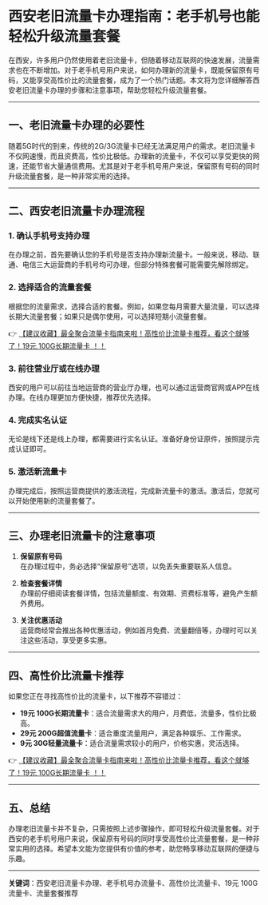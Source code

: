 # 西安老旧流量卡办理指南：老手机号也能轻松升级流量套餐

在西安，许多用户仍然使用着老旧流量卡，但随着移动互联网的快速发展，流量需求也在不断增加。对于老手机号用户来说，如何办理新的流量卡，既能保留原有号码，又能享受高性价比的流量套餐，成为了一个热门话题。本文将为您详细解答西安老旧流量卡办理的步骤和注意事项，帮助您轻松升级流量套餐。

---

## 一、老旧流量卡办理的必要性

随着5G时代的到来，传统的2G/3G流量卡已经无法满足用户的需求。老旧流量卡不仅网速慢，而且资费高，性价比极低。办理新的流量卡，不仅可以享受更快的网速，还能节省大量通信费用。尤其是对于老手机号用户来说，保留原有号码的同时升级流量套餐，是一种非常实用的选择。

---

## 二、西安老旧流量卡办理流程

### 1. **确认手机号支持办理**
在办理之前，首先要确认您的手机号是否支持办理新流量卡。一般来说，移动、联通、电信三大运营商的手机号均可办理，但部分特殊套餐可能需要先解除绑定。

### 2. **选择适合的流量套餐**
根据您的流量需求，选择合适的套餐。例如，如果您每月需要大量流量，可以选择长期大流量套餐；如果只是偶尔使用，可以选择短期小流量套餐。

👉 [【建议收藏】最全聚合流量卡指南来啦！高性价比流量卡推荐，看这个就够了！19元 100G长期流量卡 ！！](https://bit.ly/Liuliangka)

### 3. **前往营业厅或在线办理**
西安的用户可以前往当地运营商的营业厅办理，也可以通过运营商官网或APP在线办理。在线办理更加方便快捷，推荐优先选择。

### 4. **完成实名认证**
无论是线下还是线上办理，都需要进行实名认证。准备好身份证原件，按照提示完成认证即可。

### 5. **激活新流量卡**
办理完成后，按照运营商提供的激活流程，完成新流量卡的激活。激活后，您就可以开始使用新的流量套餐了。

---

## 三、办理老旧流量卡的注意事项

1. **保留原有号码**  
   在办理过程中，务必选择“保留原号”选项，以免丢失重要联系人信息。

2. **检查套餐详情**  
   办理前仔细阅读套餐详情，包括流量额度、有效期、资费标准等，避免产生额外费用。

3. **关注优惠活动**  
 运营商经常会推出各种优惠活动，例如首月免费、流量翻倍等，办理时可以关注这些活动，享受更多实惠。

---

## 四、高性价比流量卡推荐

如果您正在寻找高性价比的流量卡，以下推荐不容错过：

- **19元 100G长期流量卡**：适合流量需求大的用户，月费低，流量多，性价比极高。
- **29元 200G超值流量卡**：适合重度流量用户，满足各种娱乐、工作需求。
- **9元 30G轻量流量卡**：适合流量需求较小的用户，价格实惠，灵活选择。

👉 [【建议收藏】最全聚合流量卡指南来啦！高性价比流量卡推荐，看这个就够了！19元 100G长期流量卡 ！！](https://bit.ly/Liuliangka)

---

## 五、总结

办理老旧流量卡并不复杂，只需按照上述步骤操作，即可轻松升级流量套餐。对于西安的老手机号用户来说，保留原有号码的同时享受高性价比流量套餐，是一种非常实用的选择。希望本文能为您提供有价值的参考，助您畅享移动互联网的便捷与乐趣。

---

**关键词**：西安老旧流量卡办理、老手机号办流量卡、高性价比流量卡、19元 100G流量卡、流量套餐推荐
